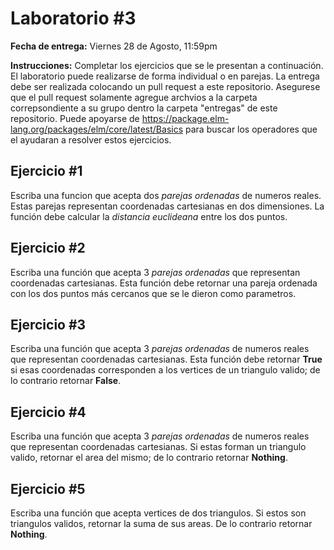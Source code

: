 # Laboratorio #3

**Fecha de entrega:** Viernes 28 de Agosto, 11:59pm

**Instrucciones:** Completar los ejercicios que se le presentan a continuación. El laboratorio puede realizarse de forma individual o en parejas. La entrega debe ser realizada colocando un pull request a este repositorio. Asegurese que el pull request solamente agregue archvios a la carpeta correpsondiente a su grupo dentro la carpeta "entregas" de este repositorio. Puede apoyarse de https://package.elm-lang.org/packages/elm/core/latest/Basics para buscar los operadores que el ayudaran a resolver estos ejercicios.

## Ejercicio #1

Escriba una funcion que acepta dos *parejas ordenadas* de numeros reales. Estas parejas representan coordenadas cartesianas en dos dimensiones. La función debe calcular la *distancia euclideana* entre los dos puntos.

## Ejercicio #2

Escriba una función que acepta 3 *parejas ordenadas* que representan coordenadas cartesianas. Esta función debe retornar una pareja ordenada con los dos puntos más cercanos que se le dieron como parametros.

## Ejercicio #3

Escriba una función que acepta 3 *parejas ordenadas* de numeros reales que representan coordenadas cartesianas. Esta función debe retornar **True** si esas coordenadas corresponden a los vertices de un triangulo valido; de lo contrario retornar **False**.

## Ejercicio #4

Escriba una función que acepta 3 *parejas ordenadas* de numeros reales que representan coordenadas cartesianas. Si estas forman un triangulo valido, retornar el area del mismo; de lo contrario retornar **Nothing**.

## Ejercicio #5

Escriba una función que acepta vertices de dos triangulos. Si estos son triangulos validos, retornar la suma de sus areas. De lo contrario retornar **Nothing**.
